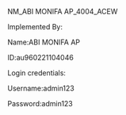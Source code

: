 NM_ABI MONIFA AP_4004_ACEW

Implemented By:

Name:ABI MONIFA AP

ID:au960221104046

Login credentials:

Username:admin123

Password:admin123
